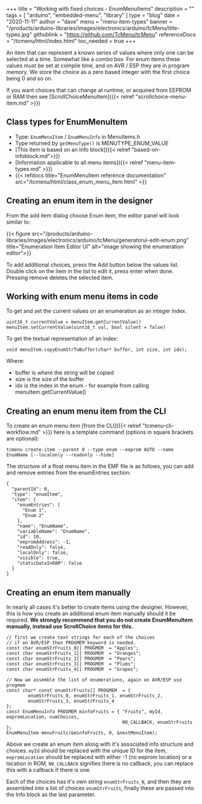 +++
title = "Working with fixed choices - EnumMenuItems"
description = ""
tags = [ "arduino", "embedded-menu", "library" ]
type = "blog"
date = "2020-11-11"
author =  "dave"
menu = "menu-item-types"
banner = "/products/arduino-libraries/images/electronics/arduino/tcMenu/title-types.jpg"
githublink = "https://github.com/TcMenu/tcMenu"
referenceDocs = "/tcmenu/html/index.html"
toc_needed = true
+++

An item that can represent a known series of values where only one can be selected at a time. Somewhat like a combo box. For enum items these values must be set at compile time, and on AVR / ESP they are in program memory. We store the choice as a zero based integer with the first choice being 0 and so on.

If you want choices that can change at runtime, or acquired from EEPROM or RAM then see [ScrollChoiceMenuItem]({{< relref "scrollchoice-menu-item.md" >}})

## Class types for EnumMenuItem

* Type: `EnumMenuItem` / `EnumMenuInfo` in MenuItems.h
* Type returned by `getMenuType()` is MENUTYPE_ENUM_VALUE
* [This item is based on an Info block]({{< relref "based-on-infoblock.md">}})
* [Information applicable to all menu items]({{< relref "menu-item-types.md" >}})
* {{< refdocs title="EnumMenuItem reference documentation" src="/tcmenu/html/class_enum_menu_item.html" >}} 

## Creating an enum item in the designer

From the add item dialog choose Enum item, the editor panel will look similar to:

{{< figure src="/products/arduino-libraries/images/electronics/arduino/tcMenu/generatorui-edit-enum.png" title="Enumeration Item Editor UI" alt="image showing the enumeration editor">}}

To add additional choices, press the Add button below the values list. Double click on the item in the list to edit it, press enter when done. Pressing remove deletes the selected item.

## Working with enum menu items in code

To get and set the current values on an enumeration as an integer index.

    uint16_t currentValue = menuItem.getCurrentValue()
    menuItem.setCurrentValue(uint16_t val, bool silent = false)

To get the textual representation of an index:

	void menuItem.copyEnumStrToBuffer(char* buffer, int size, int idx);

Where:

* buffer is where the string will be copied
* size is the size of the buffer
* idx is the index in the enum - for example from calling menuItem.getCurrentValue()

## Creating an enum menu item from the CLI

To create an enum menu item [from the CLI]({{< relref "tcmenu-cli-workflow.md" >}}) here is a template command (options in square brackets are optional):

    tcmenu create-item --parent 0 --type enum --eeprom AUTO --name EnumName [--localonly --readonly --hide]

The structure of a float menu item in the EMF file is as follows, you can add and remove entries from the enumEntries section:

    {
      "parentId": 0,
      "type": "enumItem",
      "item": {
        "enumEntries": [
          "Enum 1",
          "Enum 2"
        ],
        "name": "EnumName",
        "variableName": "EnumName",
        "id": 10,
        "eepromAddress": -1,
        "readOnly": false,
        "localOnly": false,
        "visible": true,
        "staticDataInRAM": false
      }
    }

## Creating an enum item manually

In nearly all cases it's better to create items using the designer. However, this is how you create an additional enum item manually should it be required. **We strongly recommend that you do not create EnumMenuItem manually, instead use ScrollChoice items for this.**

    // first we create text strings for each of the choices
    // if on AVR/ESP then PROGMEM keyword is needed.
    const char enumStrFruits_0[] PROGMEM  = "Apples";
    const char enumStrFruits_1[] PROGMEM  = "Oranges";
    const char enumStrFruits_2[] PROGMEM  = "Pears";
    const char enumStrFruits_3[] PROGMEM  = "Plums";
    const char enumStrFruits_4[] PROGMEM  = "Grapes";
    
    // Now we assemble the list of enumerations, again on AVR/ESP use progmem
    const char* const enumStrFruits[] PROGMEM  = { 
            enumStrFruits_0, enumStrFruits_1, enumStrFruits_2,
            enumStrFruits_3, enumStrFruits_4 
    };
    const EnumMenuInfo PROGMEM minfoFruits = { "Fruits", myId, eepromLocation, numChoices,
                                               NO_CALLBACK, enumStrFruits };
    EnumMenuItem menuFruits(&minfoFruits, 0, &nextMenuItem);
    
Above we create an enum item along with it's associated info structure and choices. `myId` should be replaced with the unique ID for the item, `eepromLocation` should be replaced with either -1 (no eeprom location) or a location in ROM, `NO_CALLBACK` signifies there is no callback, you can replace this with a callback if there is one. 

Each of the choices has it's own string `enumStrFruits_N`, and then they are assembled into a list of choices `enumStrFruits`, finally these are passed into the Info block as the last parameter.
